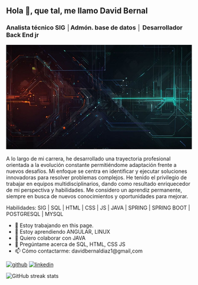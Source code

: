 <h2>   Hola 👋, que tal, me llamo David Bernal</h2>
<h3>  Analista técnico SIG │Admón. base de datos │ Desarrollador Back End jr </h3>

![Analista técnico SIG │Admón. base de datos │ Desarrollador Back End jr](https://github.com/davidber0102/davidber0102/blob/main/ai-generated-8782744_1280c.jpg) <br>

A lo largo de mi carrera, he desarrollado una trayectoria profesional orientada a la evolución constante permitiéndome adaptación frente a nuevos desafíos. Mi enfoque se centra en identificar y ejecutar soluciones innovadoras para resolver problemas complejos. He tenido el privilegio de trabajar en equipos multidisciplinarios, dando como resultado enriquecedor de mi perspectiva y habilidades. Me considero un aprendiz permanente, siempre en busca de nuevos conocimientos y oportunidades para mejorar.

Habilidades: SIG | SQL | HTML | CSS | JS | JAVA | SPRING | SPRING BOOT | POSTGRESQL | MYSQL

- 🔭 Estoy trabajando en this page. 
- 🌱 Estoy aprendiendo ANGULAR, LINUX 
- 👯 Quiero colaborar con JAVA 
- 💬 Pregúntame acerca de SQL, HTML, CSS JS 
- 📫 Cómo contactarme: davidbernaldiaz1@gmail,com 


[<img src='https://cdn.jsdelivr.net/npm/simple-icons@3.0.1/icons/github.svg' alt='github' height='40'>](https://github.com/https://github.com/davidber0102/davidber0102)  [<img src='https://cdn.jsdelivr.net/npm/simple-icons@3.0.1/icons/linkedin.svg' alt='linkedin' height='40'>](https://www.linkedin.com/in/www.linkedin.com/in/gi-david-bernal-diaz/)  

![GitHub streak stats](https://streak-stats.demolab.com/?user=https://github.com/davidber0102/davidber0102)  



<!---
davidber0102/davidber0102 is a ✨ special ✨ repository because its `README.md` (this file) appears on your GitHub profile.
You can click the Preview link to take a look at your changes.
--->
